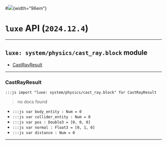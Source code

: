 #![](../../../../../../../../../images/luxe-dark.svg){width="96em"}

# `luxe` API (`2024.12.4`)  


---

## `luxe: system/physics/cast_ray.block` module

- [CastRayResult](#castrayresult)   

---

### CastRayResult
`:::js import "luxe: system/physics/cast_ray.block" for CastRayResult`
> no docs found

- `:::js var body_entity : Num = 0`
- `:::js var collider_entity : Num = 0`
- `:::js var pos : Double3 = [0, 0, 0]`
- `:::js var normal : Float3 = [0, 1, 0]`
- `:::js var distance : Num = 0`

<hr/>
